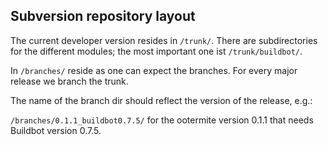 ## Subversion repository layout ##

The current developer version resides in `/trunk/`. There are subdirectories for the different modules; the most important one ist `/trunk/buildbot/`.

In `/branches/` reside as one can expect the branches. For every major release we branch the trunk.

The name of the branch dir should reflect the version of the release, e.g.:

`/branches/0.1.1_buildbot0.7.5/` for the ootermite version 0.1.1 that needs Buildbot version 0.7.5.